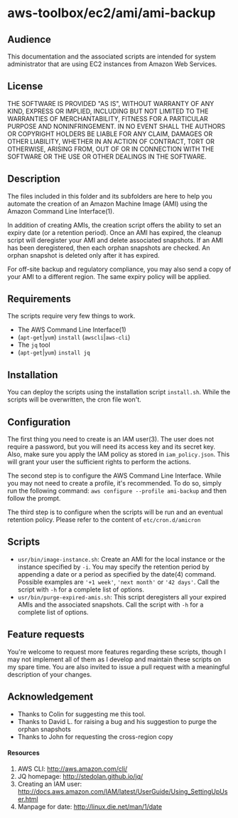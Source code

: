 aws-toolbox/ec2/ami/ami-backup
=========

## Audience ##
This documentation and the associated scripts are intended for system administrator that are using EC2 instances from Amazon Web Services.

## License ##
THE SOFTWARE IS PROVIDED "AS IS", WITHOUT WARRANTY OF ANY KIND, EXPRESS OR
IMPLIED, INCLUDING BUT NOT LIMITED TO THE WARRANTIES OF MERCHANTABILITY,
FITNESS FOR A PARTICULAR PURPOSE AND NONINFRINGEMENT. IN NO EVENT SHALL THE
AUTHORS OR COPYRIGHT HOLDERS BE LIABLE FOR ANY CLAIM, DAMAGES OR OTHER
LIABILITY, WHETHER IN AN ACTION OF CONTRACT, TORT OR OTHERWISE, ARISING FROM,
OUT OF OR IN CONNECTION WITH THE SOFTWARE OR THE USE OR OTHER DEALINGS IN
THE SOFTWARE.

## Description ##
The files included in this folder and its subfolders are here to help you automate the creation of an Amazon Machine Image (AMI) using the Amazon Command Line Interface(1).

In addition of creating AMIs, the creation script offers the ability to set an expiry date (or a retention period).
Once an AMI has expired, the cleanup script will deregister your AMI and delete associated snapshots.
If an AMI has been deregistered, then each orphan snapshots are checked. An orphan snapshot is deleted only after it has expired.

For off-site backup and regulatory compliance, you may also send a copy of your AMI to a different region.
The same expiry policy will be applied.

## Requirements ##
The scripts require very few things to work.
* The AWS Command Line Interface(1)
 * (`apt-get`|`yum`) `install` (`awscli`|`aws-cli`)
* The `jq` tool
 * (`apt-get`|`yum`) `install jq`

## Installation ##
You can deploy the scripts using the installation script `install.sh`. While the scripts will be overwritten, the cron file won't.

## Configuration ##
The first thing you need to create is an IAM user(3). The user does not require a password, but you will need its access key and its secret key. 
Also, make sure you apply the IAM policy as stored in `iam_policy.json`. This will grant your user the sufficient rights to perform the actions.

The second step is to configure the AWS Command Line Interface. While you may not need to create a profile, it's recommended. To do so, simply run the following command: `aws configure --profile ami-backup` and then follow the prompt.

The third step is to configure when the scripts will be run and an eventual retention policy. Please refer to the content of `etc/cron.d/amicron`

## Scripts ##
- `usr/bin/image-instance.sh`: Create an AMI for the local instance or the instance specified by `-i`. You may specify the retention period by appending a date or a period as specified by the date(4) command. Possible examples are `'+1 week'`, `'next month'` or `'42 days'`. Call the script with `-h` for a complete list of options.
- `usr/bin/purge-expired-amis.sh`: This script deregisters all your expired AMIs and the associated snapshots. Call the script with `-h` for a complete list of options.

## Feature requests ##
You're welcome to request more features regarding these scripts, though I may not implement all of them as I develop and maintain these scripts on my spare time. You are also invited to issue a pull request with a meaningful description of your changes.

## Acknowledgement ##
* Thanks to Colin for suggesting me this tool.
* Thanks to David L. for raising a bug and his suggestion to purge the orphan snapshots
* Thanks to John for requesting the cross-region copy

#### Resources ####
1. AWS CLI: http://aws.amazon.com/cli/
2. JQ homepage: http://stedolan.github.io/jq/
3. Creating an IAM user: http://docs.aws.amazon.com/IAM/latest/UserGuide/Using_SettingUpUser.html
4. Manpage for date: http://linux.die.net/man/1/date

